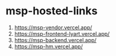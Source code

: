 # msp-hosted-links

1.  https://msp-vendor.vercel.app/ <br/>
2. https://msp-frontend-lyart.vercel.app/ <br/>
3. https://msp-backend.vercel.app/ <br/>
4. https://msp-hm.vercel.app/ <br/>
